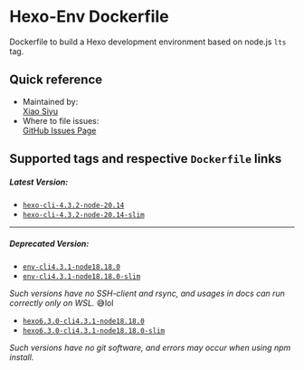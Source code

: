 # Hexo-Env Dockerfile

Dockerfile to build a Hexo development environment based on node.js `lts` tag.

## Quick reference

- Maintained by:<br>
  [Xiao Siyu](https://github.com/xiaosiyu0603/hexo-docker/)
- Where to file issues:<br>
  [GitHub Issues Page](https://github.com/xiaosiyu0603/hexo-docker/issues)

## Supported tags and respective `Dockerfile` links

##### Latest Version:

- [`hexo-cli-4.3.2-node-20.14`](https://github.com/xiaosiyu0603/hexo-docker/blob/2df6472ca7991995113c80540615c1e34b6c50a9/node-20.14.0/Dockerfile)
- [`hexo-cli-4.3.2-node-20.14-slim`](https://github.com/xiaosiyu0603/hexo-docker/blob/2df6472ca7991995113c80540615c1e34b6c50a9/node-20.14.0-slim/Dockerfile)

------

##### Deprecated Version:

- [`env-cli4.3.1-node18.18.0`](https://github.com/xiaosiyu0603/hexo-docker/blob/a1bd83e1df62e72d921ab4cdb6f465e7d0b07f46/node18.18.0/Dockerfile)
- [`env-cli4.3.1-node18.18.0-slim`](https://github.com/xiaosiyu0603/hexo-docker/blob/a1bd83e1df62e72d921ab4cdb6f465e7d0b07f46/node18.18.0-slim/Dockerfile)

*Such versions have no SSH-client and rsync, and usages in docs can run correctly only on WSL.* 😅lol

- [`hexo6.3.0-cli4.3.1-node18.18.0`](https://github.com/xiaosiyu0603/hexo-docker/blob/ad52f56d24dcef25c3784a6cedcec6f809a15307/node18.18.0/Dockerfile)
- [`hexo6.3.0-cli4.3.1-node18.18.0-slim`](https://github.com/xiaosiyu0603/hexo-docker/blob/ad52f56d24dcef25c3784a6cedcec6f809a15307/node18.18.0-slim/Dockerfile)

*Such versions have no git software, and errors may occur when using npm install.*
